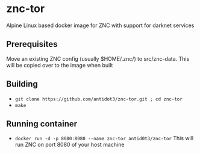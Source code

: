 # znc-tor
Alpine Linux based docker image for ZNC with support for darknet services

## Prerequisites
Move an existing ZNC config (usually $HOME/.znc/) to src/znc-data. This will be copied over to the image when built

## Building
* ```git clone https://github.com/antidot3/znc-tor.git ; cd znc-tor```
* ```make```

## Running container
* ```docker run -d -p 8080:8080 --name znc-tor antid0t3/znc-tor```
This will run ZNC on port 8080 of your host machine
